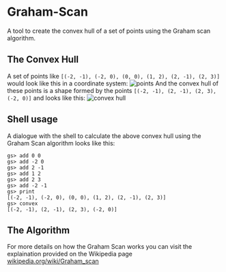 # Graham-Scan
A tool to create the convex hull of a set of points using the Graham scan algorithm.

## The Convex Hull
A set of points like `[(-2, -1), (-2, 0), (0, 0), (1, 2), (2, -1), (2, 3)]` would look like this in a coordinate system:
![points](img/points.png)
And the convex hull of these points is a shape formed by the points `[(-2, -1), (2, -1), (2, 3), (-2, 0)]` and looks like this:
![convex hull](img/convexhull.png)

## Shell usage
A dialogue with the shell to calculate the above convex hull using the Graham Scan algorithm looks like this:
```
gs> add 0 0
gs> add -2 0
gs> add 2 -1
gs> add 1 2
gs> add 2 3
gs> add -2 -1
gs> print
[(-2, -1), (-2, 0), (0, 0), (1, 2), (2, -1), (2, 3)]
gs> convex
[(-2, -1), (2, -1), (2, 3), (-2, 0)]
```

## The Algorithm
For more details on how the Graham Scan works you can visit the explaination provided on the Wikipedia page [wikipedia.org/wiki/Graham_scan](https://en.wikipedia.org/wiki/Graham_scan)
